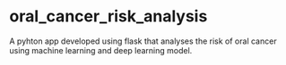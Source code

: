 # oral_cancer_risk_analysis
A pyhton app developed using flask that analyses the risk of oral cancer using machine learning and deep learning model.
